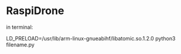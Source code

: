 # RaspiDrone


in terminal:

LD_PRELOAD=/usr/lib/arm-linux-gnueabihf/libatomic.so.1.2.0 python3 filename.py
